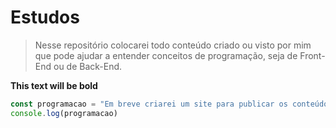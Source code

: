 # Estudos

> Nesse repositório colocarei todo conteúdo criado ou visto por mim que pode ajudar a entender conceitos de programação, seja de Front-End ou de Back-End.

**This text will be bold**

~~~javascript
const programacao = "Em breve criarei um site para publicar os conteúdos estudados, bem como os aprendizados práticos sobre a área!\n Se quiser acompanhar o repositório, dê um star!"
console.log(programacao)
~~~
